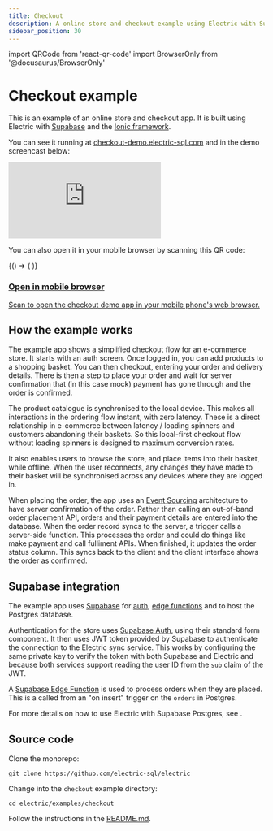 ```yaml
---
title: Checkout
description: A online store and checkout example using Electric with Supabase and Ionic
sidebar_position: 30
---
```


import QRCode from 'react-qr-code'
import BrowserOnly from '@docusaurus/BrowserOnly'

# Checkout example

This is an example of an online store and checkout app. It is built using Electric with [Supabase](#supabase-integration) and the [Ionic framework](https://ionicframework.com).

You can see it running at [checkout-demo.electric-sql.com](http://checkout-demo.electric-sql.com/) and in the demo screencast below:

<div className="pb-4">
  <div className="card mt-4">
    <div className="embed-container w-100 max-w-md">
      <iframe src="https://www.youtube.com/embed/WhRBvJ4cUWk"
          frameborder="0"
          allow="encrypted-media; picture-in-picture"
          allowfullscreen>
      </iframe>
    </div>
  </div>
</div>

You can also open it in your mobile browser by scanning this QR code:

<div className="grid grid-cols-1 gap-4 my-6 mb-8 clear-both">
  <div className="tile">
    <div className="px-3 md:px-4">
      <div className="my-2 sm:my-3 md:my-4 --w-8 --sm:w-9 --md:w-10">
        <div className="flex flex-row">
          <div className="qr-container">
            <BrowserOnly>
              {() => (
                <a href="https://checkout-demo.electric-sql.com" target="_blank">
                  <QRCode value="https://checkout-demo.electric-sql.com" />
                </a>
              )}
            </BrowserOnly>
          </div>
          <div className="ml-8 sm:ml-10 lg:ml-12 -mt-1 sm:-mt-0">
            <a href="https://checkout-demo.electric-sql.com">
              <h3>
                Open in mobile browser
              </h3>
              <p className="text-small mb-2 max-w-sm">
                Scan to open the checkout demo app in your mobile phone's web browser.
              </p>
            </a>
          </div>
        </div>
      </div>
    </div>
  </div>
</div>

## How the example works

The example app shows a simplified checkout flow for an e-commerce store. It starts with an auth screen. Once logged in, you can add products to a shopping basket. You can then checkout, entering your order and delivery details. There is then a step to place your order and wait for server confirmation that (in this case mock) payment has gone through and the order is confirmed.

The product catalogue is synchronised to the local device. This makes all interactions in the ordering flow instant, with zero latency. These is a direct relationship in e-commerce between latency / loading spinners and customers abandoning their baskets. So this local-first checkout flow without loading spinners is designed to maximum conversion rates.

It also enables users to browse the store, and place items into their basket, while offline. When the user reconnects, any changes they have made to their basket will be synchronised across any devices where they are logged in.

When placing the order, the app uses an [Event Sourcing](../integrations/event-sourcing/) architecture to have server confirmation of the order. Rather than calling an out-of-band order placement API, orders and their payment details are entered into the database. When the order record syncs to the server, a trigger calls a server-side function. This processes the order and could do things like make payment and call fulliment APIs. When finished, it updates the order status column. This syncs back to the client and the client interface shows the order as confirmed.

## Supabase integration

The example app uses [Supabase](https://supabase.com) for [auth](https://supabase.com/docs/guides/auth), [edge functions](https://supabase.com/docs/guides/functions) and to host the Postgres database.

Authentication for the store uses [Supabase Auth](https://supabase.com/docs/guides/auth), using their standard form component. It then uses JWT token provided by Supabase to authenticate the connection to the Electric sync service. This works by configuring the same private key to verify the token with both Supabase and Electric and because both services support reading the user ID from the `sub` claim of the JWT.

A [Supabase Edge Function](https://supabase.com/docs/guides/functions) is used to process orders when they are placed. This is a called from an "on insert" trigger on the `orders` in Postgres.

For more details on how to use Electric with Supabase Postgres, see <DocPageLink path="integrations/deployment/supabase" />.

## Source code

Clone the monorepo:

```shell
git clone https://github.com/electric-sql/electric
```

Change into the `checkout` example directory:

```shell
cd electric/examples/checkout
```

Follow the instructions in the [README.md](https://github.com/electric-sql/electric/blob/main/examples/checkout/README.md).
